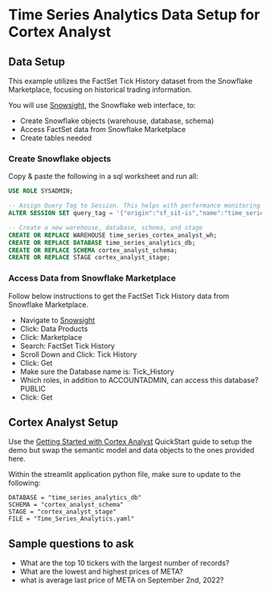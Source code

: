 # Time Series Analytics Data Setup for Cortex Analyst

## Data Setup
This example utilizes the FactSet Tick History dataset from the Snowflake Marketplace, focusing on historical trading information.

You will use [Snowsight](https://docs.snowflake.com/en/user-guide/ui-snowsight.html#), the Snowflake web interface, to:
- Create Snowflake objects (warehouse, database, schema)
- Access FactSet data from Snowflake Marketplace
- Create tables needed

### Create Snowflake objects
Copy & paste the following in a sql worksheet and run all:

```sql
USE ROLE SYSADMIN;

-- Assign Query Tag to Session. This helps with performance monitoring and troubleshooting.
ALTER SESSION SET query_tag = '{"origin":"sf_sit-is","name":"time_series_analysis","version":{"major":1, "minor":0},"attributes":{"is_quickstart":0, "source":"sql"}}';

-- Create a new warehouse, database, schema, and stage
CREATE OR REPLACE WAREHOUSE time_series_cortex_analyst_wh;
CREATE OR REPLACE DATABASE time_series_analytics_db;
CREATE OR REPLACE SCHEMA cortex_analyst_schema;
CREATE OR REPLACE STAGE cortex_analyst_stage;
```

### Access Data from Snowflake Marketplace

Follow below instructions to get the FactSet Tick History data from Snowflake Marketplace.
- Navigate to [Snowsight](https://app.snowflake.com/)
- Click: Data Products
- Click: Marketplace
- Search: FactSet Tick History
- Scroll Down and Click: Tick History
- Click: Get
- Make sure the Database name is: Tick_History
- Which roles, in addition to ACCOUNTADMIN, can access this database? PUBLIC
- Click: Get

## Cortex Analyst Setup
Use the [Getting Started with Cortex Analyst](https://quickstarts.snowflake.com/guide/getting_started_with_cortex_analyst/index.html#0) QuickStart guide to setup the demo but swap the semantic model and data objects to the ones provided here.

Within the streamlit application python file, make sure to update to the following:
```
DATABASE = "time_series_analytics_db"
SCHEMA = "cortex_analyst_schema"
STAGE = "cortex_analyst_stage"
FILE = "Time_Series_Analytics.yaml"
```

## Sample questions to ask
- What are the top 10 tickers with the largest number of records?
- What are the lowest and highest prices of META?
- what is average last price of META on September 2nd, 2022?
